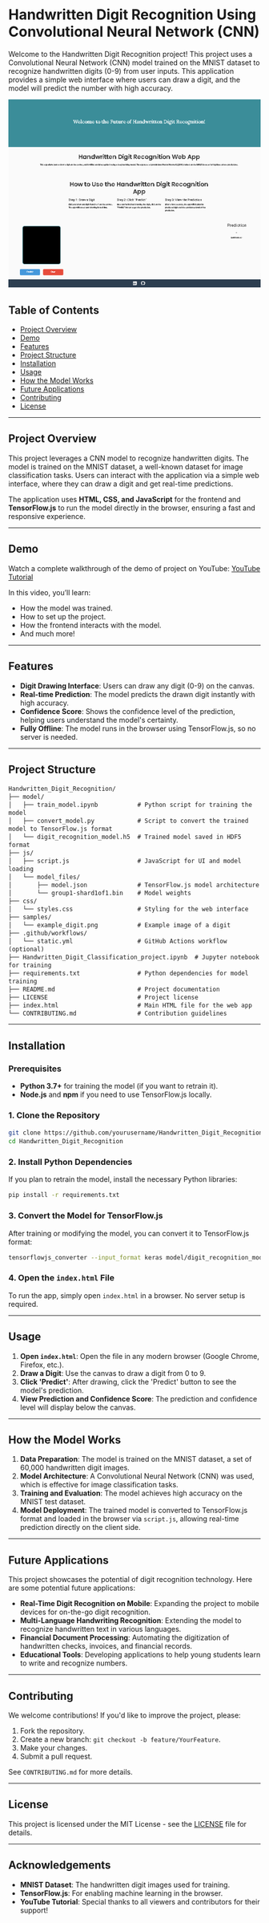 # Handwritten Digit Recognition Using Convolutional Neural Network (CNN)

Welcome to the Handwritten Digit Recognition project! This project uses a Convolutional Neural Network (CNN) model trained on the MNIST dataset to recognize handwritten digits (0-9) from user inputs. This application provides a simple web interface where users can draw a digit, and the model will predict the number with high accuracy.

![App Screenshot](download.png)

## Table of Contents
- [Project Overview](#project-overview)
- [Demo](#demo)
- [Features](#features)
- [Project Structure](#project-structure)
- [Installation](#installation)
- [Usage](#usage)
- [How the Model Works](#how-the-model-works)
- [Future Applications](#future-applications)
- [Contributing](#contributing)
- [License](#license)

---

## Project Overview

This project leverages a CNN model to recognize handwritten digits. The model is trained on the MNIST dataset, a well-known dataset for image classification tasks. Users can interact with the application via a simple web interface, where they can draw a digit and get real-time predictions.

The application uses **HTML, CSS, and JavaScript** for the frontend and **TensorFlow.js** to run the model directly in the browser, ensuring a fast and responsive experience.

---

## Demo

Watch a complete walkthrough of the demo of project on YouTube: [YouTube Tutorial](https://www.youtube.com/watch?v=YourVideoIDHere)

In this video, you’ll learn:
- How the model was trained.
- How to set up the project.
- How the frontend interacts with the model.
- And much more!

---

## Features

- **Digit Drawing Interface**: Users can draw any digit (0-9) on the canvas.
- **Real-time Prediction**: The model predicts the drawn digit instantly with high accuracy.
- **Confidence Score**: Shows the confidence level of the prediction, helping users understand the model's certainty.
- **Fully Offline**: The model runs in the browser using TensorFlow.js, so no server is needed.

---

## Project Structure

```
Handwritten_Digit_Recognition/
├── model/
│   ├── train_model.ipynb           # Python script for training the model
│   ├── convert_model.py            # Script to convert the trained model to TensorFlow.js format
│   └── digit_recognition_model.h5  # Trained model saved in HDF5 format
├── js/
│   ├── script.js                   # JavaScript for UI and model loading
│   └── model_files/
│       ├── model.json              # TensorFlow.js model architecture
│       └── group1-shard1of1.bin    # Model weights
├── css/
│   └── styles.css                  # Styling for the web interface
├── samples/
│   └── example_digit.png           # Example image of a digit
├── .github/workflows/
│   └── static.yml                  # GitHub Actions workflow (optional)
├── Handwritten_Digit_Classification_project.ipynb  # Jupyter notebook for training
├── requirements.txt                # Python dependencies for model training
├── README.md                       # Project documentation
├── LICENSE                         # Project license
├── index.html                      # Main HTML file for the web app
└── CONTRIBUTING.md                 # Contribution guidelines
```

---

## Installation

### Prerequisites
- **Python 3.7+** for training the model (if you want to retrain it).
- **Node.js** and **npm** if you need to use TensorFlow.js locally.

### 1. Clone the Repository

```bash
git clone https://github.com/yourusername/Handwritten_Digit_Recognition.git
cd Handwritten_Digit_Recognition
```

### 2. Install Python Dependencies

If you plan to retrain the model, install the necessary Python libraries:

```bash
pip install -r requirements.txt
```

### 3. Convert the Model for TensorFlow.js 

After training or modifying the model, you can convert it to TensorFlow.js format:

```bash
tensorflowjs_converter --input_format keras model/digit_recognition_model.h5 js/model_files
```

### 4. Open the `index.html` File

To run the app, simply open `index.html` in a browser. No server setup is required.

---

## Usage

1. **Open `index.html`**: Open the file in any modern browser (Google Chrome, Firefox, etc.).
2. **Draw a Digit**: Use the canvas to draw a digit from 0 to 9.
3. **Click 'Predict'**: After drawing, click the 'Predict' button to see the model's prediction.
4. **View Prediction and Confidence Score**: The prediction and confidence level will display below the canvas.

---

## How the Model Works

1. **Data Preparation**: The model is trained on the MNIST dataset, a set of 60,000 handwritten digit images.
2. **Model Architecture**: A Convolutional Neural Network (CNN) was used, which is effective for image classification tasks.
3. **Training and Evaluation**: The model achieves high accuracy on the MNIST test dataset.
4. **Model Deployment**: The trained model is converted to TensorFlow.js format and loaded in the browser via `script.js`, allowing real-time prediction directly on the client side.

---

## Future Applications

This project showcases the potential of digit recognition technology. Here are some potential future applications:
- **Real-Time Digit Recognition on Mobile**: Expanding the project to mobile devices for on-the-go digit recognition.
- **Multi-Language Handwriting Recognition**: Extending the model to recognize handwritten text in various languages.
- **Financial Document Processing**: Automating the digitization of handwritten checks, invoices, and financial records.
- **Educational Tools**: Developing applications to help young students learn to write and recognize numbers.

---

## Contributing

We welcome contributions! If you'd like to improve the project, please:
1. Fork the repository.
2. Create a new branch: `git checkout -b feature/YourFeature`.
3. Make your changes.
4. Submit a pull request.

See `CONTRIBUTING.md` for more details.

---

## License

This project is licensed under the MIT License - see the [LICENSE](LICENSE) file for details.

---

## Acknowledgements

- **MNIST Dataset**: The handwritten digit images used for training.
- **TensorFlow.js**: For enabling machine learning in the browser.
- **YouTube Tutorial**: Special thanks to all viewers and contributors for their support!
